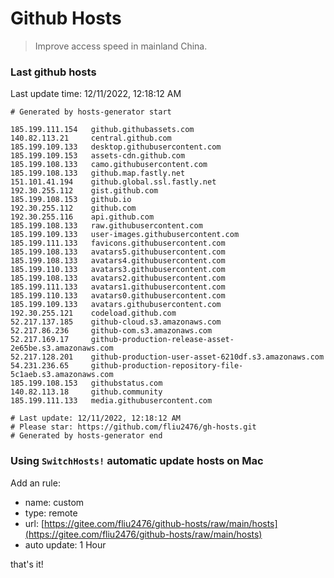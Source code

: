 # Github Hosts

> Improve access speed in mainland China.

### Last github hosts

Last update time: 12/11/2022, 12:18:12 AM

```base
# Generated by hosts-generator start 

185.199.111.154   github.githubassets.com
140.82.113.21     central.github.com
185.199.109.133   desktop.githubusercontent.com
185.199.109.153   assets-cdn.github.com
185.199.108.133   camo.githubusercontent.com
185.199.108.133   github.map.fastly.net
151.101.41.194    github.global.ssl.fastly.net
192.30.255.112    gist.github.com
185.199.108.153   github.io
192.30.255.112    github.com
192.30.255.116    api.github.com
185.199.108.133   raw.githubusercontent.com
185.199.109.133   user-images.githubusercontent.com
185.199.111.133   favicons.githubusercontent.com
185.199.108.133   avatars5.githubusercontent.com
185.199.108.133   avatars4.githubusercontent.com
185.199.110.133   avatars3.githubusercontent.com
185.199.108.133   avatars2.githubusercontent.com
185.199.111.133   avatars1.githubusercontent.com
185.199.110.133   avatars0.githubusercontent.com
185.199.109.133   avatars.githubusercontent.com
192.30.255.121    codeload.github.com
52.217.137.185    github-cloud.s3.amazonaws.com
52.217.86.236     github-com.s3.amazonaws.com
52.217.169.17     github-production-release-asset-2e65be.s3.amazonaws.com
52.217.128.201    github-production-user-asset-6210df.s3.amazonaws.com
54.231.236.65     github-production-repository-file-5c1aeb.s3.amazonaws.com
185.199.108.153   githubstatus.com
140.82.113.18     github.community
185.199.111.133   media.githubusercontent.com

# Last update: 12/11/2022, 12:18:12 AM
# Please star: https://github.com/fliu2476/gh-hosts.git
# Generated by hosts-generator end
```

### Using `SwitchHosts!` automatic update hosts on Mac
Add an rule:
- name: custom
- type: remote
- url: [https://gitee.com/fliu2476/github-hosts/raw/main/hosts](https://gitee.com/fliu2476/github-hosts/raw/main/hosts)
- auto update: 1 Hour

that's it!

